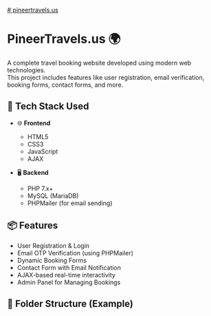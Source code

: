 [# pineertravels.us](https://pioneertravels.us/)
# PineerTravels.us 🌍

A complete travel booking website developed using modern web technologies.  
This project includes features like user registration, email verification, booking forms, contact forms, and more.

## 🔧 Tech Stack Used

- 🌐 **Frontend**
  - HTML5
  - CSS3
  - JavaScript
  - AJAX

- 🖥️ **Backend**
  - PHP 7.x+
  - MySQL (MariaDB)
  - PHPMailer (for email sending)

## 📦 Features

- User Registration & Login
- Email OTP Verification (using PHPMailer)
- Dynamic Booking Forms
- Contact Form with Email Notification
- AJAX-based real-time interactivity
- Admin Panel for Managing Bookings

## 📂 Folder Structure (Example)

